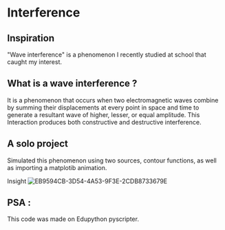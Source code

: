 # Interference
## Inspiration
"Wave interference" is a phenomenon I recently studied at school that caught my interest.

## What is a wave interference ?
It is a phenomenon that occurs when two electromagnetic waves combine by summing their displacements at every point in space and time to generate a resultant wave of higher, lesser, or equal amplitude. This Interaction produces both constructive and destructive interference.

## A solo project
Simulated this phenomenon using two sources, contour functions, as well as importing a matplotib animation. 

Insight
![EB9594CB-3D54-4A53-9F3E-2CDB8733679E](https://user-images.githubusercontent.com/117594982/200188346-1003cd31-cfba-4bb9-9ae4-39f1e519ae96.jpg)

## PSA : 
This code was made on Edupython pyscripter.
